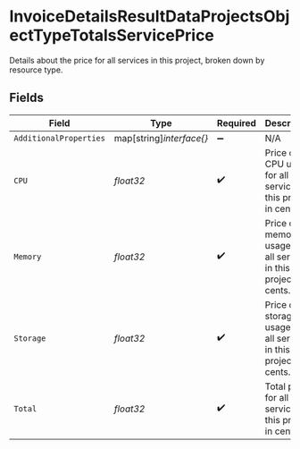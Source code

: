 # InvoiceDetailsResultDataProjectsObjectTypeTotalsServicePrice

Details about the price for all services in this project, broken down by resource type.


## Fields

| Field                                                              | Type                                                               | Required                                                           | Description                                                        | Example                                                            |
| ------------------------------------------------------------------ | ------------------------------------------------------------------ | ------------------------------------------------------------------ | ------------------------------------------------------------------ | ------------------------------------------------------------------ |
| `AdditionalProperties`                                             | map[string]*interface{}*                                           | :heavy_minus_sign:                                                 | N/A                                                                |                                                                    |
| `CPU`                                                              | *float32*                                                          | :heavy_check_mark:                                                 | Price of CPU usage for all services in this project, in cents.     | 200                                                                |
| `Memory`                                                           | *float32*                                                          | :heavy_check_mark:                                                 | Price of memory usage for all services in this project, in cents.  | 200                                                                |
| `Storage`                                                          | *float32*                                                          | :heavy_check_mark:                                                 | Price of storage usage for all services in this project, in cents. | 200                                                                |
| `Total`                                                            | *float32*                                                          | :heavy_check_mark:                                                 | Total price for all services in this project, in cents.            | 600                                                                |